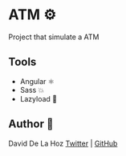 # ATM :gear:

Project that simulate a ATM

## Tools

- Angular ⚛️
- Sass 💥
- Lazyload :twisted_rightwards_arrows:

## Author :book:

David De La Hoz [Twitter](https://twitter.com/daviddlhz) | [GitHub](https://github.com/daviddlhz)
